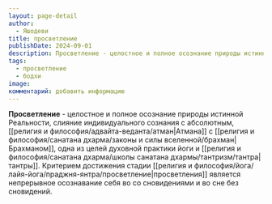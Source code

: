 ```yaml
---
layout: page-detail
author:
  - Яшодеви
title: просветление
publishDate: 2024-09-01
description: Просветление - целостное и полное осознание природы истинной Реальности, слияние индивидуального сознания с абсолютным, Атмана с Брахманом, одна из целей духовной практики йоги и тантры. Критерием достижения стадии просветления является непрерывное осознавание себя во со сновидениями и во сне без сновидений.
tags:
  - просветление
  - бодхи
image: 
комментарий: добавить информацию
---
```

**Просветление** - целостное и полное осознание природы истинной Реальности, слияние индивидуального сознания с абсолютным, [[религия и философия/адвайта-веданта/атман|Атмана]] с [[религия и философия/санатана дхарма/законы и силы вселенной/брахман|Брахманом]], одна из целей духовной практики йоги и [[религия и философия/санатана дхарма/школы санатана дхармы/тантризм/тантра|тантры]]. Критерием достижения стадии [[религия и философия/йога/лайя-йога/праджня-янтра/просветление|просветления]] является непрерывное осознавание себя во со сновидениями и во сне без сновидений.

